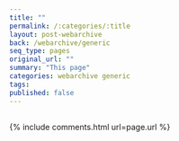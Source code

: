 ```yaml
---
title: ""
permalink: /:categories/:title
layout: post-webarchive
back: /webarchive/generic
seq_type: pages
original_url: ""
summary: "This page"
categories: webarchive generic
tags: 
published: false
---
```


## 

{% include comments.html url=page.url %}
